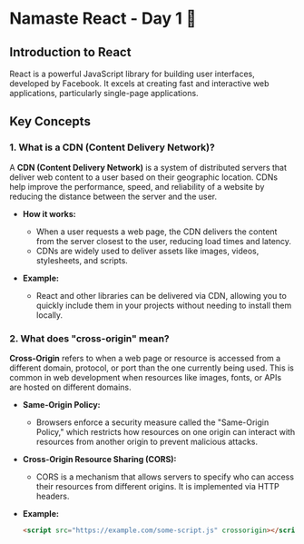 # Namaste React - Day 1 🚀

## Introduction to React

React is a powerful JavaScript library for building user interfaces, developed by Facebook. It excels at creating fast and interactive web applications, particularly single-page applications.

## Key Concepts 

### 1. What is a CDN (Content Delivery Network)?

A **CDN (Content Delivery Network)** is a system of distributed servers that deliver web content to a user based on their geographic location. CDNs help improve the performance, speed, and reliability of a website by reducing the distance between the server and the user.

- **How it works:**
  - When a user requests a web page, the CDN delivers the content from the server closest to the user, reducing load times and latency.
  - CDNs are widely used to deliver assets like images, videos, stylesheets, and scripts.

- **Example:**
  - React and other libraries can be delivered via CDN, allowing you to quickly include them in your projects without needing to install them locally.

### 2. What does "cross-origin" mean?

**Cross-Origin** refers to when a web page or resource is accessed from a different domain, protocol, or port than the one currently being used. This is common in web development when resources like images, fonts, or APIs are hosted on different domains.

- **Same-Origin Policy:**
  - Browsers enforce a security measure called the "Same-Origin Policy," which restricts how resources on one origin can interact with resources from another origin to prevent malicious attacks.

- **Cross-Origin Resource Sharing (CORS):**
  - CORS is a mechanism that allows servers to specify who can access their resources from different origins. It is implemented via HTTP headers.

- **Example:**
  ```html
  <script src="https://example.com/some-script.js" crossorigin></script>
  

